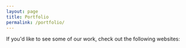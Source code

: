 ```yaml
---
layout: page
title: Portfolio
permalink: /portfolio/
---
```

If you'd like to see some of our work, check out the following websites:
